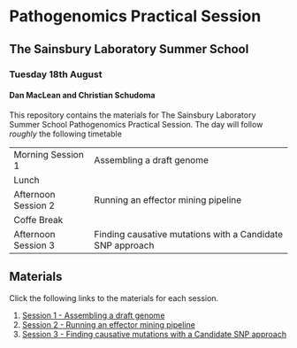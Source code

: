 # Pathogenomics Practical Session
## The Sainsbury Laboratory Summer School 
### Tuesday 18th August

#### Dan MacLean and Christian Schudoma

This repository contains the materials for The Sainsbury Laboratory Summer School Pathogenomics Practical Session. The day will follow _roughly_ the following timetable

<table>
	<tr><td>Morning Session 1</td><td>Assembling a draft genome</td></tr>
	<tr><td>Lunch</td></tr>
	<tr><td>Afternoon Session 2</td><td>Running an effector mining pipeline</td></tr>
	<tr><td>Coffe Break</td></tr>
	<tr><td>Afternoon Session 3</td><td>Finding causative mutations with a Candidate SNP approach</td></tr>
</table>


## Materials

Click the following links to the materials for each session.

1. [Session 1 - Assembling a draft genome](assembling-a-draft-genome/index.html)
2. [Session 2 - Running an effector mining pipeline](mining-sequence-for-effectors/index.html)
3. [Session 3 - Finding causative mutations with a Candidate SNP approach](finding-causative-mutations/index.html)

